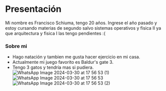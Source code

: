 # Presentación
Mi nombre es Francisco Schiuma, tengo 20 años. Ingrese el año pasado y estoy cursando materias de segundo salvo sistemas operativos y fisica II ya que arquitectura y fisica I las tengo pendientes :(
### Sobre mi
- Hago natación y tambien me gusta hacer ejercicio en mi casa.
- Actualmente mi juego favorito es Baldur's gate 3.
- Tengo 3 gatos y tendría mas si pudiera. 
![WhatsApp Image 2024-03-30 at 17 56 53 (1)](https://github.com/pdepjuevesTT/2024-presentacion-FranciscoSchiuma/assets/165206181/b3e87db2-812b-4582-8d36-70cc37c10146)
![WhatsApp Image 2024-03-30 at 17 56 53](https://github.com/pdepjuevesTT/2024-presentacion-FranciscoSchiuma/assets/165206181/5a6e7b49-4ca0-439c-bc12-27e637f759de)
![WhatsApp Image 2024-03-30 at 17 56 53 (2)](https://github.com/pdepjuevesTT/2024-presentacion-FranciscoSchiuma/assets/165206181/d8724af1-9b8e-41a6-97a7-a141646c2d7e)

